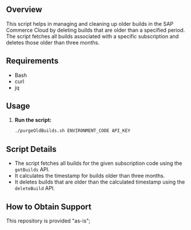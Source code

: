 ## Overview

This script helps in managing and cleaning up older builds in the SAP Commerce Cloud by deleting builds that are older than a specified period. The script fetches all builds associated with a specific subscription and deletes those older than three months.

## Requirements

- Bash
- curl
- jq

## Usage

1. **Run the script:**

    ```bash
    ./purgeOldBuilds.sh ENVIRONMENT_CODE API_KEY
    ```

## Script Details

- The script fetches all builds for the given subscription code using the `getBuilds` API.
- It calculates the timestamp for builds older than three months.
- It deletes builds that are older than the calculated timestamp using the `deleteBuild` API.

## How to Obtain Support
This repository is provided "as-is";
